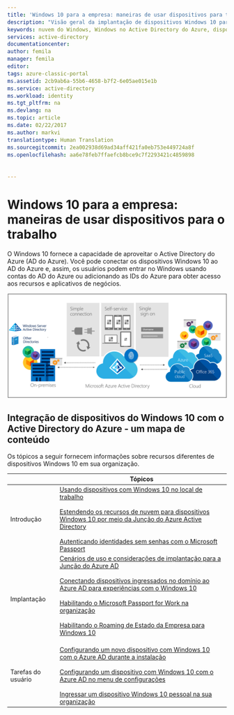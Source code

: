 ```yaml
---
title: 'Windows 10 para a empresa: maneiras de usar dispositivos para trabalho | Microsoft Docs'
description: "Visão geral da implantação de dispositivos Windows 10 para empresas e como integrar-se com o Active Directory do Azure para a nuvem do Windows. Compara as diferentes maneiras que um dispositivo pode ser provisionado e usado em uma empresa por meio do portal do Azure."
keywords: nuvem do Windows, Windows no Active Directory do Azure, dispositivos Windows 10 no Azure, dispositivos Windows no Azure
services: active-directory
documentationcenter: 
author: femila
manager: femila
editor: 
tags: azure-classic-portal
ms.assetid: 2cb9ab6a-55b6-4658-b7f2-6e05ae015e1b
ms.service: active-directory
ms.workload: identity
ms.tgt_pltfrm: na
ms.devlang: na
ms.topic: article
ms.date: 02/22/2017
ms.author: markvi
translationtype: Human Translation
ms.sourcegitcommit: 2ea002938d69ad34aff421fa0eb753e449724a8f
ms.openlocfilehash: aa6e78feb7ffaefcb8bce9c7f2293421c4859898


---
```

# <a name="windows-10-for-the-enterprise-ways-to-use-devices-for-work"></a>Windows 10 para a empresa: maneiras de usar dispositivos para o trabalho
O Windows 10 fornece a capacidade de aproveitar o Active Directory do Azure (AD do Azure). Você pode conectar os dispositivos Windows 10 ao AD do Azure e, assim, os usuários podem entrar no Windows usando contas do AD do Azure ou adicionando as IDs do Azure para obter acesso aos recursos e aplicativos de negócios.

![Active Directory do Azure com a nuvem do Windows](./media/active-directory-azureadjoin/windows10-overview.png)

## <a name="integrating-windows-10-devices-with-azure-active-directory--a-content-map"></a>Integração de dispositivos do Windows 10 com o Active Directory do Azure - um mapa de conteúdo
Os tópicos a seguir fornecem informações sobre recursos diferentes de dispositivos Windows 10 em sua organização.

|  | Tópicos |
| --- | --- |
| Introdução |[Usando dispositivos com Windows 10 no local de trabalho](active-directory-azureadjoin-windows10-devices.md) <br> <br> [Estendendo os recursos de nuvem para dispositivos Windows 10 por meio da Junção do Azure Active Directory](active-directory-azureadjoin-overview.md) <br> <br> [Autenticando identidades sem senhas com o Microsoft Passport](active-directory-azureadjoin-passport.md) |
| Implantação |[Cenários de uso e considerações de implantação para a Junção do Azure AD](active-directory-azureadjoin-deployment-aadjoindirect.md) <br><br> [Conectando dispositivos ingressados no domínio ao Azure AD para experiências com o Windows 10](active-directory-azureadjoin-devices-group-policy.md)<br><br>[Habilitando o Microsoft Passport for Work na organização](active-directory-azureadjoin-passport-deployment.md)<br><br> [Habilitando o Roaming de Estado da Empresa para Windows 10](active-directory-windows-enterprise-state-roaming-overview.md)<br><br> |
| Tarefas do usuário |[Configurando um novo dispositivo com Windows 10 com o Azure AD durante a instalação](active-directory-azureadjoin-user-frx.md) <br><br> [Configurando um dispositivo com Windows 10 com o Azure AD no menu de configurações](active-directory-azureadjoin-user-upgrade.md) <br><br> [Ingressar um dispositivo Windows 10 pessoal na sua organização](active-directory-azureadjoin-personal-device.md) |




<!--HONumber=Nov16_HO3-->


